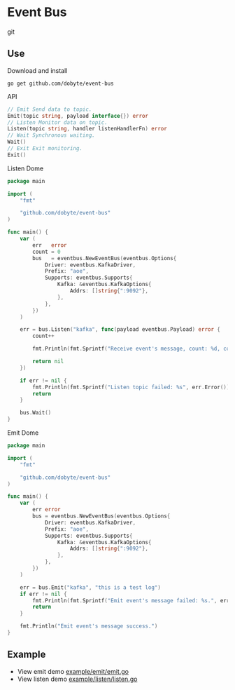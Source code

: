 # Event Bus
git

## Use

Download and install

```shell script
go get github.com/dobyte/event-bus
```

API

```go
// Emit Send data to topic.
Emit(topic string, payload interface{}) error
// Listen Monitor data on topic.
Listen(topic string, handler listenHandlerFn) error
// Wait Synchronous waiting.
Wait()
// Exit Exit monitoring.
Exit()
```

Listen Dome

```go
package main

import (
	"fmt"

	"github.com/dobyte/event-bus"
)

func main() {
	var (
		err   error
		count = 0
		bus   = eventbus.NewEventBus(eventbus.Options{
			Driver: eventbus.KafkaDriver,
			Prefix: "aoe",
			Supports: eventbus.Supports{
				Kafka: &eventbus.KafkaOptions{
					Addrs: []string{":9092"},
				},
			},
		})
	)

	err = bus.Listen("kafka", func(payload eventbus.Payload) error {
		count++

		fmt.Println(fmt.Sprintf("Receive event's message, count: %d, content:%s", count, payload.String()))

		return nil
	})

	if err != nil {
		fmt.Println(fmt.Sprintf("Listen topic failed: %s", err.Error()))
		return
	}

	bus.Wait()
}
```

Emit Dome
```go
package main

import (
	"fmt"

	"github.com/dobyte/event-bus"
)

func main() {
	var (
		err error
		bus = eventbus.NewEventBus(eventbus.Options{
			Driver: eventbus.KafkaDriver,
			Prefix: "aoe",
			Supports: eventbus.Supports{
				Kafka: &eventbus.KafkaOptions{
					Addrs: []string{":9092"},
				},
			},
		})
	)

	err = bus.Emit("kafka", "this is a test log")
	if err != nil {
		fmt.Println(fmt.Sprintf("Emit event's message failed: %s.", err.Error()))
		return
	}

	fmt.Println("Emit event's message success.")
}
```

## Example

- View emit demo [example/emit/emit.go](example/emit/emit.go)
- View listen demo [example/listen/listen.go](example/listen/listen.go)
